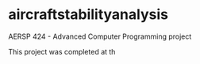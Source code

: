 # aircraftstabilityanalysis

AERSP 424 - Advanced Computer Programming project

This project was completed at th
